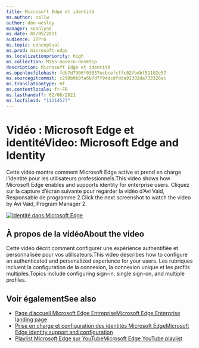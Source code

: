 ```yaml
---
title: Microsoft Edge et identité
ms.author: collw
author: dan-wesley
manager: seanlynd
ms.date: 02/05/2021
audience: ITPro
ms.topic: conceptual
ms.prod: microsoft-edge
ms.localizationpriority: high
ms.collection: M365-modern-desktop
description: Microsoft Edge et identité
ms.openlocfilehash: fdb7d7906f03037ecbcefcffc02fbdbf51102e57
ms.sourcegitcommit: c290b0b0fa6b7d7f94dcdfdda91302da733326ec
ms.translationtype: HT
ms.contentlocale: fr-FR
ms.lasthandoff: 02/06/2021
ms.locfileid: "11314577"
---
```

# <span data-ttu-id="38589-103">Vidéo : Microsoft Edge et identité</span><span class="sxs-lookup"><span data-stu-id="38589-103">Video: Microsoft Edge and Identity</span></span>

<span data-ttu-id="38589-104">Cette vidéo montre comment Microsoft Edge active et prend en charge l’identité pour les utilisateurs professionnels.</span><span class="sxs-lookup"><span data-stu-id="38589-104">This video shows how Microsoft Edge enables and supports identity for enterprise users.</span></span> <span data-ttu-id="38589-105">Cliquez sur la capture d’écran suivante pour regarder la vidéo d’Avi Vaid, Responsable de programme 2.</span><span class="sxs-lookup"><span data-stu-id="38589-105">Click the next screenshot to watch the video by Avi Vaid, Program Manager 2.</span></span>

[![Identité dans Microsoft Edge](media/microsoft-edge-video-identity/0.png)](http://www.youtube.com/watch?v=8lRUKhR7ipA "Identity in Microsoft Edge")

## <span data-ttu-id="38589-107">À propos de la vidéo</span><span class="sxs-lookup"><span data-stu-id="38589-107">About the video</span></span>

<span data-ttu-id="38589-108">Cette vidéo décrit comment configurer une expérience authentifiée et personnalisée pour vos utilisateurs.</span><span class="sxs-lookup"><span data-stu-id="38589-108">This video describes how to configure an authenticated and personalized experience for your users.</span></span> <span data-ttu-id="38589-109">Les rubriques incluent la configuration de la connexion, la connexion unique et les profils multiples.</span><span class="sxs-lookup"><span data-stu-id="38589-109">Topics include configuring sign-in, single sign-on, and multiple profiles.</span></span>

## <span data-ttu-id="38589-110">Voir également</span><span class="sxs-lookup"><span data-stu-id="38589-110">See also</span></span>

- [<span data-ttu-id="38589-111">Page d’accueil Microsoft Edge Entreprise</span><span class="sxs-lookup"><span data-stu-id="38589-111">Microsoft Edge Enterprise landing page</span></span>](https://aka.ms/EdgeEnterprise)
- [<span data-ttu-id="38589-112">Prise en charge et configuration des identités Microsoft Edge</span><span class="sxs-lookup"><span data-stu-id="38589-112">Microsoft Edge identity support and configuration</span></span>](microsoft-edge-security-identity.md)
- [<span data-ttu-id="38589-113">Playlist Microsoft Edge sur YouTube</span><span class="sxs-lookup"><span data-stu-id="38589-113">Microsoft Edge YouTube playlist</span></span>](https://www.youtube.com/playlist?list=PLXtHYVsvn_b-uXh1tMeYpT-0iD8tD3tFy)
